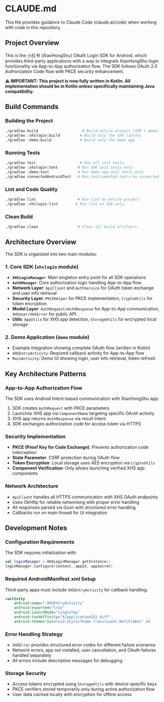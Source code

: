 # CLAUDE.md

This file provides guidance to Claude Code (claude.ai/code) when working with code in this repository.

## Project Overview

This is the 小红书 (XiaoHongShu) OAuth Login SDK for Android, which provides third-party applications with a way to integrate XiaoHongShu login functionality via App-to-App authorization flow. The SDK follows OAuth 2.0 Authorization Code flow with PKCE security enhancement.

**⚠️ IMPORTANT: This project is now fully written in Kotlin. All implementation should be in Kotlin unless specifically maintaining Java compatibility.**

## Build Commands

### Building the Project
```bash
./gradlew build                    # Build entire project (SDK + demo)
./gradlew :xhslogin:build         # Build only the SDK library
./gradlew :demo:build             # Build only the demo app
```

### Running Tests  
```bash
./gradlew test                    # Run all unit tests
./gradlew :xhslogin:test         # Run SDK unit tests only
./gradlew :demo:test             # Run demo app unit tests only
./gradlew connectedAndroidTest   # Run instrumented tests on connected device
```

### Lint and Code Quality
```bash
./gradlew lint                   # Run lint on entire project
./gradlew :xhslogin:lint        # Run lint on SDK only
```

### Clean Build
```bash
./gradlew clean                  # Clean all build artifacts
```

## Architecture Overview

The SDK is organized into two main modules:

### 1. Core SDK (`xhslogin` module)
- **`XHSLoginManager`**: Main singleton entry point for all SDK operations
- **`AuthManager`**: Core authorization logic handling App-to-App flow
- **Network Layer**: `ApiClient` and `AuthService` for OAuth token exchange and user info retrieval
- **Security Layer**: `PKCEHelper` for PKCE implementation, `CryptoUtils` for token encryption
- **Model Layer**: `AuthRequest/AuthResponse` for App-to-App communication, `XHSUser/XHSError` for public API
- **Utils**: `AppUtils` for XHS app detection, `StorageUtils` for encrypted local storage

### 2. Demo Application (`demo` module)
- Example integration showing complete OAuth flow (written in Kotlin)
- `XHSEntryActivity`: Required callback activity for App-to-App flow
- `MainActivity`: Demo UI showing login, user info retrieval, token refresh

## Key Architecture Patterns

### App-to-App Authorization Flow
The SDK uses Android Intent-based communication with XiaoHongShu app:
1. SDK creates `AuthRequest` with PKCE parameters
2. Launches XHS app via `ComponentName` targeting specific OAuth activity
3. XHS app returns `AuthResponse` via result Intent
4. SDK exchanges authorization code for access token via HTTPS

### Security Implementation
- **PKCE (Proof Key for Code Exchange)**: Prevents authorization code interception
- **State Parameter**: CSRF protection during OAuth flow
- **Token Encryption**: Local storage uses AES encryption via `CryptoUtils`
- **Component Verification**: Only allows launching verified XHS app components

### Network Architecture
- `ApiClient` handles all HTTPS communication with XHS OAuth endpoints
- Uses OkHttp for reliable networking with proper error handling
- All responses parsed via Gson with structured error handling
- Callbacks run on main thread for UI integration

## Development Notes

### Configuration Requirements
The SDK requires initialization with:
```kotlin
val loginManager = XHSLoginManager.getInstance()
loginManager.configure(context, appId, appSecret)
```

### Required AndroidManifest.xml Setup
Third-party apps must include `XHSEntryActivity` for callback handling:
```xml
<activity
    android:name=".XHSEntryActivity"
    android:exported="true"
    android:launchMode="singleTop"
    android:taskAffinity="${applicationId}.diff"
    android:theme="@android:style/Theme.Translucent.NoTitleBar" />
```

### Error Handling Strategy
- `XHSError` provides structured error codes for different failure scenarios
- Network errors, app not installed, user cancellation, and OAuth failures handled separately
- All errors include descriptive messages for debugging

### Storage Security
- Access tokens encrypted using `StorageUtils` with device-specific keys
- PKCE verifiers stored temporarily only during active authorization flow
- User data cached locally with encryption for offline access